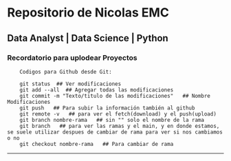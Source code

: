 # Repositorio de Nicolas EMC
## Data Analyst | Data Science | Python


### Recordatorio para uplodear Proyectos
    
        Codigos para Github desde Git:
         
        git status  ## Ver modificaciones
        git add --all  ## Agregar todas las modificaciones
        git commit -m "Texto/titulo de las modificaciones"   ## Nombre Modificaciones
        git push   ## Para subir la información también al github
        git remote -v   ## para ver el fetch(download) y el push(upload)
        git branch nombre-rama   ## sin "" solo el nombre de la rama
        git branch   ## para ver las ramas y el main, y en donde estamos, se suele utilizar despues de cambiar de rama para ver si nos cambiamos o no
        git checkout nombre-rama   ## Para cambiar de rama 
    
---------------------------------------------


